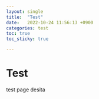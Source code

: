 ```yaml
---
layout: single
title:  "Test"
date:   2022-10-24 11:56:13 +0900
categories: test
toc: true
toc_sticky: true

---
```


# Test


test page desita
